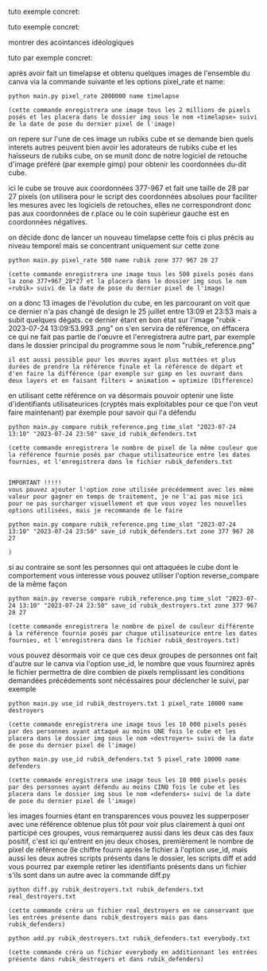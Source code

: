 tuto exemple concret:

tuto exemple concret:

montrer des acointances idéologiques

tuto par exemple concret:

après avoir fait un timelapse et obtenu quelques images de l'ensemble du canva via la commande suivante et les options pixel_rate et name:

	python main.py pixel_rate 2000000 name timelapse

	(cette commande enregistrera une image tous les 2 millions de pixels posés et les placera dans le dossier img sous le nom «timelapse» suivi de la date de pose du dernier pixel de l'image)

on repere sur l'une de ces image un rubiks cube et se demande bien quels interets autres peuvent bien avoir les adorateurs de rubiks cube et les haïsseurs de rubiks cube, on se munit donc de notre logiciel de retouche d'image préféré (par exemple gimp) pour obtenir les coordonnées du-dit cube.

ici le cube se trouve aux coordonnées 377-967 et fait une taille de 28 par 27 pixels (on utilisera pour le script des coordonnées absolues pour faciliter les mesures avec les logiciels de retouches, elles ne correspondront donc pas aux coordonnées de r.place ou le coin supèrieur gauche est en coordonnées négatives.

on décide donc de lancer un nouveau timelapse cette fois ci plus précis au niveau temporel mais se concentrant uniquement sur cette zone

	python main.py pixel_rate 500 name rubik zone 377 967 28 27

	(cette commande enregistrera une image tous les 500 pixels posés dans la zone 377+967_28*27 et la placera dans le dossier img sous le nom «rubik» suivi de la date de pose du dernier pixel de l'image)

on a donc 13 images de l'évolution du cube, en les parcourant on voit que ce dernier n'a pas changé de design le 25 juillet entre 13:09 et 23:53 mais a subit quelques dégats. ce dernier étant en bon état sur l'image "rubik - 2023-07-24 13:09:53.993 .png" on s'en servira de référence, on éffacera ce qui ne fait pas partie de l'œuvre et l'enregistrera autre part, par exemple dans le dossier principal du programme sous le nom "rubik_reference.png"

`il est aussi possible pour les œuvres ayant plus muttées et plus durées de prendre la référence finale et la référence de départ et d'en faire la différence (par exemple sur gimp en les ouvrant dans deux layers et en faisant filters = animation = optimize (Difference)`

en utilisant cette référence on va désormais pouvoir optenir une liste d'identifiants utilisateurices (cryptés mais exploitables pour ce que l'on veut faire maintenant) par éxemple pour savoir qui l'a défendu

	python main.py compare rubik_reference.png time_slot "2023-07-24 13:10" "2023-07-24 23:50" save_id rubik_defenders.txt

	(cette commande enregistrera le nombre de pixel de la même couleur que la référence fournie posés par chaque utilisateurice entre les dates fournies, et l'enregistrera dans le fichier rubik_defenders.txt
	

	IMPORTANT !!!!!
	vous pouvez ajouter l'option zone utilisée précédemment avec les même valeur pour gagner en temps de traitement, je ne l'ai pas mise ici pour ne pas surcharger visuellement et que vous voyez les nouvelles options utilisées, mais je recommande de le faire

	python main.py compare rubik_reference.png time_slot "2023-07-24 13:10" "2023-07-24 23:50" save_id rubik_defenders.txt zone 377 967 28 27

	)

si au contraire se sont les personnes qui ont attaquées le cube dont le comportement vous interesse vous pouvez utiliser l'option reverse_compare de la même façon

	python main.py reverse_compare rubik_reference.png time_slot "2023-07-24 13:10" "2023-07-24 23:50" save_id rubik_destroyers.txt zone 377 967 28 27

	(cette commande enregistrera le nombre de pixel de couleur différente à la référence fournie posés par chaque utilisateurice entre les dates fournies, et l'enregistrera dans le fichier rubik_destroyers.txt)

vous pouvez désormais voir ce que ces deux groupes de personnes ont fait d'autre sur le canva via l'option use_id, le nombre que vous fournirez après le fichier permettra de dire combien de pixels remplissant les conditions demandées précédements sont nécéssaires pour déclencher le suivi, par exemple

	python main.py use_id rubik_destroyers.txt 1 pixel_rate 10000 name destroyers

	(cette commande enregistrera une image tous les 10 000 pixels posés par des personnes ayant attaqué au moins UNE fois le cube et les placera dans le dossier img sous le nom «destroyers» suivi de la date de pose du dernier pixel de l'image)

	python main.py use_id rubik_defenders.txt 5 pixel_rate 10000 name defenders

	(cette commande enregistrera une image tous les 10 000 pixels posés par des personnes ayant défendu au moins CINQ fois le cube et les placera dans le dossier img sous le nom «defenders» suivi de la date de pose du dernier pixel de l'image)

les images fournies étant en transparences vous pouvez les supperposer avec une référence obtenue plus tôt pour voir plus clairement à quoi ont participé ces groupes, vous remarquerez aussi dans les deux cas des faux positif, c'est ici qu'entrent en jeu deux choses, premièrement le nombre de pixel de référence (le chiffre fourni après le fichier à l'option use_id, mais aussi les deux autres scripts présents dans le dossier, les scripts diff et add vous pourrez par exemple retirer les identifiants présents dans un fichier s'ils sont dans un autre avec la commande diff.py

	python diff.py rubik_destroyers.txt rubik_defenders.txt real_destroyers.txt

	(cette commande créra un fichier real_destroyers en ne conservant que les entrées présente dans rubik_destroyers mais pas dans rubik_defenders)

	python add.py rubik_destroyers.txt rubik_defenders.txt everybody.txt

	(cette commande créra un fichier everybody en additionnant les entrées présente dans rubik_destroyers et dans rubik_defenders)


